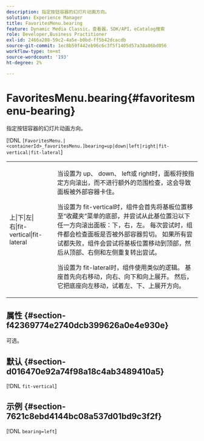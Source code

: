 ```yaml
---
description: 指定按钮容器的幻灯片动画方向。
solution: Experience Manager
title: FavoritesMenu.bearing
feature: Dynamic Media Classic，查看器，SDK/API，eCatalog搜索
role: Developer,Business Practitioner
exl-id: 2466a288-59c2-4a5e-b0bd-ff5b42dcacdb
source-git-commit: 1ec8b59f442eb96c6c3f5f1405d57a38a86bd056
workflow-type: tm+mt
source-wordcount: '193'
ht-degree: 2%

---
```


# FavoritesMenu.bearing{#favoritesmenu-bearing}

指定按钮容器的幻灯片动画方向。

[!DNL `[FavoritesMenu.|<containerId>_favoritesMenu.]bearing=up|down|left|right|fit-vertical|fit-lateral`]

<table id="table_2B109D2F91E64B5382B31921C3780FA5"> 
 <tbody> 
  <tr> 
   <td colname="col1"> <p><span class="codeph"> 上|下|左|右|fit-vertical|fit-lateral</span> </p> </td> 
   <td colname="col2"> <p> 当设置为<span class="codeph"> up</span>、<span class="codeph"> down</span>、<span class="codeph"> left</span>或<span class="codeph"> right</span>时，面板将按指定方向滚出，而不进行额外的范围检查，这会导致面板被外部容器卡住。 </p> <p>当设置为<span class="codeph"> fit-vertical</span>时，组件会首先将基板位置移至“收藏夹”菜单的底部，并尝试从此基位置沿以下任一方向滚出面板：下，右，左。 每次尝试时，组件都会检查面板是否被外部容器剪切。 如果所有尝试都失败，组件会尝试将基板位置移动到顶部，然后从顶部、右侧和左侧重复转出尝试。 </p> <p>当设置为<span class="codeph"> fit-lateral</span>时，组件使用类似的逻辑。 基座首先向右移动，向右、向下和向上展开。 然后，它把底座向左移动，试着左、下、上展开方向。 </p> </td> 
  </tr> 
 </tbody> 
</table>

## 属性 {#section-f42369774e2740dcb399626a0e4e930e}

可选。

## 默认 {#section-d016470e92a74f98a18c4ab3489410a5}

[!DNL `fit-vertical`]

## 示例 {#section-7621c8ebd4144bc08a537d01bd9c3f2f}

[!DNL `bearing=left`]
